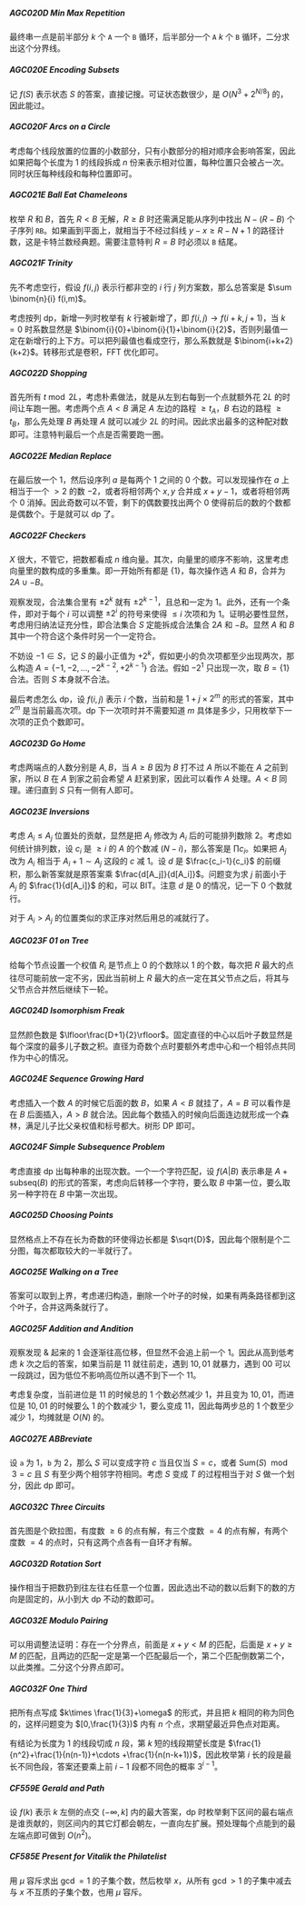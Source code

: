 ##### AGC020D Min Max Repetition

最终串一点是前半部分 $k$ 个 `A` 一个 `B` 循环，后半部分一个 `A` $k$ 个 `B` 循环，二分求出这个分界线。

##### AGC020E Encoding Subsets

记 $f(S)$ 表示状态 $S$ 的答案，直接记搜。可证状态数很少，是 $O(N^3+2^{N/8})$ 的，因此能过。

##### AGC020F Arcs on a Circle

考虑每个线段放置的位置的小数部分，只有小数部分的相对顺序会影响答案，因此如果把每个长度为 $1$ 的线段拆成 $n$ 份来表示相对位置，每种位置只会被占一次。同时状压每种线段和每种位置即可。

##### AGC021E Ball Eat Chameleons

枚举 $R$ 和 $B$，首先 $R<B$ 无解，$R\ge B$ 时还需满足能从序列中找出 $N-(R-B)$ 个子序列 `RB`。如果画到平面上，就相当于不经过斜线 $y-x\ge R-N+1$ 的路径计数，这是卡特兰数经典题。需要注意特判 $R=B$ 时必须以 `B` 结尾。

##### AGC021F Trinity

先不考虑空行，假设 $f(i,j)$ 表示行都非空的 $i$ 行 $j$ 列方案数，那么总答案是 $\sum \binom{n}{i} f(i,m)$。

考虑按列 dp，新增一列时枚举有 $k$ 行被新增了，即 $f(i,j) \to f(i+k,j+1)$，当 $k=0$ 时系数显然是 $\binom{i}{0}+\binom{i}{1}+\binom{i}{2}$，否则列最值一定在新增行的上下方。可以把列最值也看成空行，那么系数就是 $\binom{i+k+2}{k+2}$。转移形式是卷积，FFT 优化即可。

##### AGC022D Shopping

首先所有 $t \bmod 2L$，考虑朴素做法，就是从左到右每到一个点就额外花 $2L$ 的时间让车跑一圈。考虑两个点 $A<B$ 满足 $A$ 左边的路程 $\ge t_A$，$B$ 右边的路程 $\ge t_B$，那么先处理 $B$ 再处理 $A$ 就可以减少 $2L$ 的时间。因此求出最多的这种配对数即可。注意特判最后一个点是否需要跑一圈。

##### AGC022E Median Replace

在最后放一个 $1$，然后设序列 $a$ 是每两个 $1$ 之间的 $0$ 个数。可以发现操作在 $a$ 上相当于一个 $>2$ 的数 $-2$，或者将相邻两个 $x,y$ 合并成 $x+y-1$，或者将相邻两个 $0$ 消掉。因此奇数可以不管，剩下的偶数要找出两个 $0$ 使得前后的数的个数都是偶数个。于是就可以 dp 了。

##### AGC022F Checkers

$X$ 很大，不管它，把数都看成 $n$ 维向量。其次，向量里的顺序不影响，这里考虑向量里的数构成的多重集。即一开始所有都是 $\{1\}$，每次操作选 $A$ 和 $B$，合并为 $2A\cup -B$。

观察发现，合法集合里有 $\pm 2^k$ 就有 $\pm 2^{k-1}$，且总和一定为 $1$。此外，还有一个条件，即对于每个 $i$ 可以调整 $\pm 2^i$ 的符号来使得 $\le i$ 次项和为 $1$。证明必要性显然，考虑用归纳法证充分性，即合法集合 $S$ 定能拆成合法集合 $2A$ 和 $-B$。显然 $A$ 和 $B$ 其中一个符合这个条件时另一个一定符合。

不妨设 $-1\in S$，记 $S$ 的最小正值为 $+2^k$，假如更小的负次项都至少出现两次，那么构造 $A=\{-1,-2,\ldots,-2^{k-2},+2^{k-1}\}$ 合法。假如 $-2^1$ 只出现一次，取 $B=\{1\}$ 合法。否则 $S$ 本身就不合法。

最后考虑怎么 dp，设 $f(i,j)$ 表示 $i$ 个数，当前和是 $1+j\times 2^m$ 的形式的答案，其中 $2^m$ 是当前最高次项。dp 下一次项时并不需要知道 $m$ 具体是多少，只用枚举下一次项的正负个数即可。

##### AGC023D Go Home

考虑两端点的人数分别是 $A,B$，当 $A\ge B$ 因为 $B$ 打不过 $A$ 所以不能在 $A$ 之前到家，所以 $B$ 在 $A$ 到家之前会希望 $A$ 赶紧到家，因此可以看作 $A$ 处理。$A<B$ 同理。递归直到 $S$ 只有一侧有人即可。

##### AGC023E Inversions

考虑 $A_i\le A_j$ 位置处的贡献，显然是把 $A_j$ 修改为 $A_i$ 后的可能排列数除 $2$。考虑如何统计排列数，设 $c_i$ 是 $\ge i$ 的 $A$ 的个数减 $(N-i)$，那么答案是 $\prod c_i$。如果把 $A_j$ 改为 $A_i$ 相当于 $A_i+1\sim A_j$ 这段的 $c$ 减 $1$。设 $d$ 是 $\frac{c_i-1}{c_i}$ 的前缀积，那么新答案就是原答案乘 $\frac{d[A_j]}{d[A_i]}$。问题变为求 $j$ 前面小于 $A_j$ 的 $\frac{1}{d[A_i]}$ 的和，可以 BIT。注意 $d$ 是 $0$ 的情况，记一下 $0$ 个数就行。

对于 $A_i>A_j$ 的位置类似的求正序对然后用总的减就行了。

##### AGC023F 01 on Tree

给每个节点设置一个权值 $R_i$ 是节点上 $0$ 的个数除以 $1$ 的个数，每次把 $R$ 最大的点往尽可能前放一定不劣，因此当前树上 $R$ 最大的点一定在其父节点之后，将其与父节点合并然后继续下一轮。

##### AGC024D Isomorphism Freak

显然颜色数是 $\lfloor\frac{D+1}{2}\rfloor$。固定直径的中心以后叶子数显然是每个深度的最多儿子数之积。直径为奇数个点时要额外考虑中心和一个相邻点共同作为中心的情况。

##### AGC024E Sequence Growing Hard

考虑插入一个数 $A$ 的时候它后面的数 $B$，如果 $A<B$ 就挂了，$A=B$ 可以看作是在 $B$ 后面插入，$A>B$ 就合法。因此每个数插入的时候向后面连边就形成一个森林，满足儿子比父亲权值和标号都大。树形 DP 即可。

##### AGC024F Simple Subsequence Problem

考虑直接 dp 出每种串的出现次数。一个一个字符匹配，设 $f(A|B)$ 表示串是 $A+\mathrm{subseq}(B)$ 的形式的答案，考虑向后转移一个字符，要么取 $B$ 中第一位，要么取另一种字符在 $B$ 中第一次出现。

##### AGC025D Choosing Points

显然格点上不存在长为奇数的环使得边长都是 $\sqrt{D}$，因此每个限制是个二分图，每次都取较大的一半就行了。

##### AGC025E Walking on a Tree

答案可以取到上界，考虑递归构造，删除一个叶子的时候，如果有两条路径都到这个叶子，合并这两条就行了。

##### AGC025F Addition and Andition

观察发现 $\&$ 起来的 $1$ 会逐渐往高位移，但显然不会追上前一个 $1$。因此从高到低考虑 $k$ 次之后的答案，如果当前是 $11$ 就往前走，遇到 $10,01$ 就暴力，遇到 $00$ 可以一段跳过，因为低位不影响高位所以遇不到下一个 $11$。

考虑复杂度，当前进位是 $11$ 的时候总的 $1$ 个数必然减少 $1$，并且变为 $10,01$，而进位是 $10,01$ 的时候要么 $1$ 的个数减少 $1$，要么变成 $11$，因此每两步总的 $1$ 个数至少减少 $1$，均摊就是 $O(N)$ 的。

##### AGC027E ABBreviate

设 `a` 为 $1$，`b` 为 $2$，那么 $S$ 可以变成字符 $c$ 当且仅当 $S=c$，或者 $\mathrm{Sum}(S) \mod3 =c$ 且 $S$ 有至少两个相邻字符相同。考虑 $S$ 变成 $T$ 的过程相当于对 $S$ 做一个划分，因此 dp 即可。

##### AGC032C Three Circuits

首先图是个欧拉图，有度数 $\ge 6$ 的点有解，有三个度数 $=4$ 的点有解，有两个度数 $=4$ 的点时，只有这两个点各有一自环才有解。

##### AGC032D Rotation Sort

操作相当于把数扔到往左往右任意一个位置，因此选出不动的数以后剩下的数的方向是固定的，从小到大 dp 不动的数即可。

##### AGC032E Modulo Pairing

可以用调整法证明：存在一个分界点，前面是 $x+y<M$ 的匹配，后面是 $x+y\ge M$ 的匹配，且两边的匹配一定是第一个匹配最后一个，第二个匹配倒数第二个，以此类推。二分这个分界点即可。

##### AGC032F One Third

把所有点写成 $k\times \frac{1}{3}+\omega$ 的形式，并且把 $k$ 相同的称为同色的，这样问题变为 $[0,\frac{1}{3})$ 内有 $n$ 个点，求期望最近异色点对距离。

有结论为长度为 $1$ 的线段切成 $n$ 段，第 $k$ 短的线段期望长度是 $\frac{1}{n^2}+\frac{1}{n(n-1)}+\cdots +\frac{1}{n(n-k+1)}$，因此枚举第 $i$ 长的段是最长不同色段，答案还要乘上前 $i-1$ 段都不同色的概率 $3^{i-1}$。

##### CF559E Gerald and Path

设 $f(k)$ 表示 $k$ 左侧的点交 $(-\infty,k]$ 内的最大答案，dp 时枚举剩下区间的最右端点是谁贡献的，则区间内的其它灯都会朝左，一直向左扩展。预处理每个点能到的最左端点即可做到 $O(n^2)$。

##### CF585E Present for Vitalik the Philatelist 

用 $\mu$ 容斥求出 $\gcd=1$ 的子集个数，然后枚举 $x$，从所有 $\gcd > 1$ 的子集中减去与 $x$ 不互质的子集个数，也用 $\mu$ 容斥。
